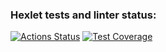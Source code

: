 ### Hexlet tests and linter status:
[![Actions Status](https://github.com/liveevil1995/frontend-project-46/workflows/hexlet-check/badge.svg)](https://github.com/liveevil1995/frontend-project-46/actions)
[![Test Coverage](https://api.codeclimate.com/v1/badges/7bf6812dcd5701554d0a/test_coverage)](https://codeclimate.com/github/liveevil1995/frontend-project-46/test_coverage)